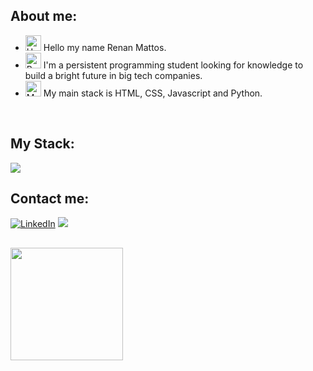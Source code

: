 
## About me:

- <img src="https://raw.githubusercontent.com/Tarikul-Islam-Anik/Animated-Fluent-Emojis/master/Emojis/Hand%20gestures/Hand%20with%20Fingers%20Splayed%20Light%20Skin%20Tone.png" alt="Hand with Fingers Splayed Light Skin Tone" width="25" height="25" /> Hello my name Renan Mattos. <br />
- <img src="https://raw.githubusercontent.com/Tarikul-Islam-Anik/Animated-Fluent-Emojis/master/Emojis/Hand%20gestures/Brain.png" alt="Brain" width="25" height="25" /> I'm a persistent programming student looking for knowledge to build a bright future in big tech companies.
- <img src="https://raw.githubusercontent.com/Tarikul-Islam-Anik/Animated-Fluent-Emojis/master/Emojis/People%20with%20professions/Man%20Technologist%20Light%20Skin%20Tone.png" alt="Man Technologist Light Skin Tone" width="25" height="25" /> My main stack is HTML, CSS, Javascript and Python.<br />

<br />


## My Stack:

<img src="https://skillicons.dev/icons?i=html,css,js,python,mysql,figma,vscode,pycharme,github&theme=dark" />

##

## Contact me:

[![LinkedIn](https://img.shields.io/badge/linkedin-%230077B5.svg?style=for-the-badge&logo=linkedin&logoColor=white)](https://www.linkedin.com/in/renan-mattos-20b427274/)
<a href = "mailto:mattosrenan5@gmail.com"><img src="https://img.shields.io/badge/-Gmail-%23333?style=for-the-badge&logo=gmail&logoColor=white" target="_blank"></a>

##

<div>
<a href="https://github.com/RenanM1214">
<img loading="lazy" height="180em" src="https://github-readme-stats.vercel.app/api/top-langs/?username=RenanM1214&layout=compact&langs_count=7&theme=dracula"/>
</div>


